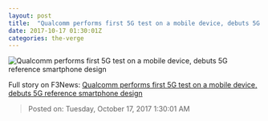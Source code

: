 ```yaml
---
layout: post
title:  "Qualcomm performs first 5G test on a mobile device, debuts 5G reference smartphone design"
date: 2017-10-17 01:30:01Z
categories: the-verge
---
```


![Qualcomm performs first 5G test on a mobile device, debuts 5G reference smartphone design](https://cdn.vox-cdn.com/thumbor/Ax7foQ3foCPJcmjReP3S7CkRNl8=/0x240:2683x1645/fit-in/1200x630/cdn.vox-cdn.com/uploads/chorus_asset/file/9464731/x50_modem_hand.jpg)




Full story on F3News: [Qualcomm performs first 5G test on a mobile device, debuts 5G reference smartphone design](http://www.f3nws.com/n/JmKK2E)

> Posted on: Tuesday, October 17, 2017 1:30:01 AM
